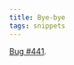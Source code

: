 ```yaml
---
title: Bye-bye
tags: snippets
---
```


[Bug \#441](http://typechecked.net/a/support/bugs/show_bug.cgi?id=441).
